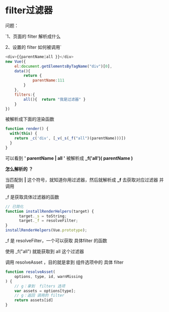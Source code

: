 # filter过滤器

问题：

`1、页面的 filter 解析成什么

2、设置的 filter 如何被调用`

```js
<div>{{parentName|all }}</div>
new Vue({    
    el:document.getElementsByTagName("div")[0],
    data(){        
        return {            
            parentName:111
        }
    },    
    filters:{
        all(){  return "我是过滤器" }
    }
})

```

被解析成下面的渲染函数

```js
function render() {
  with(this) {
    return _c('div', [_v(_s(_f("all")(parentName)))])
  }
}
```

可以看到 **' parentName | all '** 被解析成 **_f('all')( parentName )**

**怎么解析的 ？**

当匹配到 **|** 这个符号，就知道你用过滤器，然后就解析成 **_f** 去获取对应过滤器 并调用

_f 是获取具体过滤器的函数

```js
// 已简化
function installRenderHelpers(target) {
      target._s = toString;
      target._f = resolveFilter;
}
installRenderHelpers(Vue.prototype);
```

_f 是 resolveFilter，一个可以获取 具体filter 的函数

使用 _f("all") 就能获取到 all 这个过滤器

调用 resolveAsset ，目的就是拿到 组件选项中的 具体 filter

```js
function resolveAsset( 
    options, type, id, warnMissing
) {      
    // g：拿到  filters 选项
    var assets = options[type];      
    // g：返回 调用的 filter
    return assets[id]
}
```

